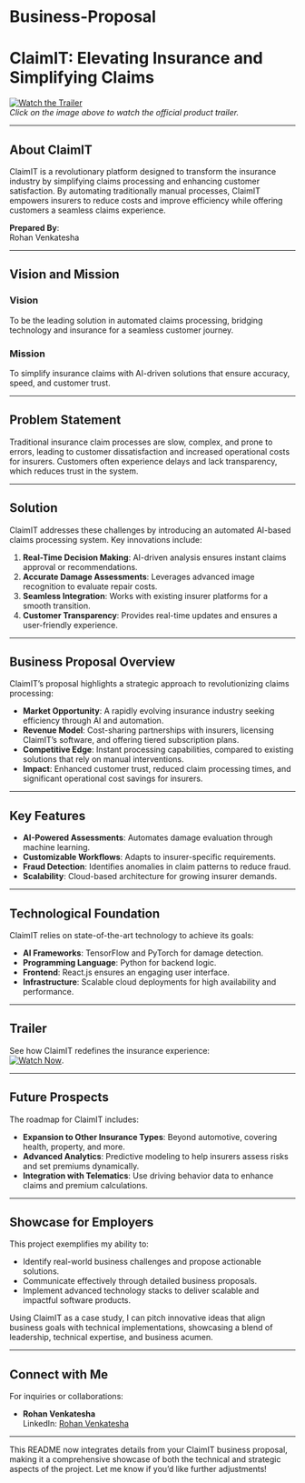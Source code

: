 # Business-Proposal

# **ClaimIT: Elevating Insurance and Simplifying Claims**

[![Watch the Trailer](https://img.youtube.com/vi/LUPpjWrDW38/0.jpg)](https://youtu.be/LUPpjWrDW38?feature=shared)  
*Click on the image above to watch the official product trailer.*

---

## **About ClaimIT**

ClaimIT is a revolutionary platform designed to transform the insurance industry by simplifying claims processing and enhancing customer satisfaction. By automating traditionally manual processes, ClaimIT empowers insurers to reduce costs and improve efficiency while offering customers a seamless claims experience.

**Prepared By**:  
Rohan Venkatesha

---

## **Vision and Mission**

### **Vision**  
To be the leading solution in automated claims processing, bridging technology and insurance for a seamless customer journey.

### **Mission**  
To simplify insurance claims with AI-driven solutions that ensure accuracy, speed, and customer trust.

---

## **Problem Statement**

Traditional insurance claim processes are slow, complex, and prone to errors, leading to customer dissatisfaction and increased operational costs for insurers. Customers often experience delays and lack transparency, which reduces trust in the system.

---

## **Solution**

ClaimIT addresses these challenges by introducing an automated AI-based claims processing system. Key innovations include:

1. **Real-Time Decision Making**: AI-driven analysis ensures instant claims approval or recommendations.  
2. **Accurate Damage Assessments**: Leverages advanced image recognition to evaluate repair costs.  
3. **Seamless Integration**: Works with existing insurer platforms for a smooth transition.  
4. **Customer Transparency**: Provides real-time updates and ensures a user-friendly experience.

---

## **Business Proposal Overview**

ClaimIT’s proposal highlights a strategic approach to revolutionizing claims processing:

- **Market Opportunity**: A rapidly evolving insurance industry seeking efficiency through AI and automation.  
- **Revenue Model**: Cost-sharing partnerships with insurers, licensing ClaimIT’s software, and offering tiered subscription plans.  
- **Competitive Edge**: Instant processing capabilities, compared to existing solutions that rely on manual interventions.  
- **Impact**: Enhanced customer trust, reduced claim processing times, and significant operational cost savings for insurers.

---

## **Key Features**

- **AI-Powered Assessments**: Automates damage evaluation through machine learning.  
- **Customizable Workflows**: Adapts to insurer-specific requirements.  
- **Fraud Detection**: Identifies anomalies in claim patterns to reduce fraud.  
- **Scalability**: Cloud-based architecture for growing insurer demands.  

---

## **Technological Foundation**

ClaimIT relies on state-of-the-art technology to achieve its goals:

- **AI Frameworks**: TensorFlow and PyTorch for damage detection.  
- **Programming Language**: Python for backend logic.  
- **Frontend**: React.js ensures an engaging user interface.  
- **Infrastructure**: Scalable cloud deployments for high availability and performance.

---

## **Trailer**

See how ClaimIT redefines the insurance experience:  
[![Watch Now](https://img.youtube.com/vi/LUPpjWrDW38/0.jpg)](https://youtu.be/LUPpjWrDW38?feature=shared).

---

## **Future Prospects**

The roadmap for ClaimIT includes:

- **Expansion to Other Insurance Types**: Beyond automotive, covering health, property, and more.  
- **Advanced Analytics**: Predictive modeling to help insurers assess risks and set premiums dynamically.  
- **Integration with Telematics**: Use driving behavior data to enhance claims and premium calculations.  

---

## **Showcase for Employers**

This project exemplifies my ability to:

- Identify real-world business challenges and propose actionable solutions.  
- Communicate effectively through detailed business proposals.  
- Implement advanced technology stacks to deliver scalable and impactful software products.  

Using ClaimIT as a case study, I can pitch innovative ideas that align business goals with technical implementations, showcasing a blend of leadership, technical expertise, and business acumen.

---

## **Connect with Me**

For inquiries or collaborations:

- **Rohan Venkatesha**  
  LinkedIn: [Rohan Venkatesha](https://www.linkedin.com/in/rohan-venkatesha/)

---

This README now integrates details from your ClaimIT business proposal, making it a comprehensive showcase of both the technical and strategic aspects of the project. Let me know if you’d like further adjustments!
